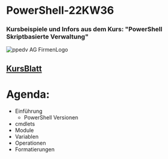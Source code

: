 ﻿# PowerShell-22KW36
### Kursbeispiele und Infors aus dem Kurs: "PowerShell Skriptbasierte Verwaltung"

![ppedv AG FirmenLogo](https://ppedv.de/microsoftexperte/Images/ppedvStartbild.png)

## [KursBlatt](https://ppedv.de/schulung/kurse/PowershellAdministrationWindowslWMIActiveDirectoryIIS7cmdletspipelinesPs1Skripte.aspx)

# Agenda:
- Einführung
    - PowerShell Versionen
- cmdlets
- Module
- Variablen
- Operationen
- Formatierungen